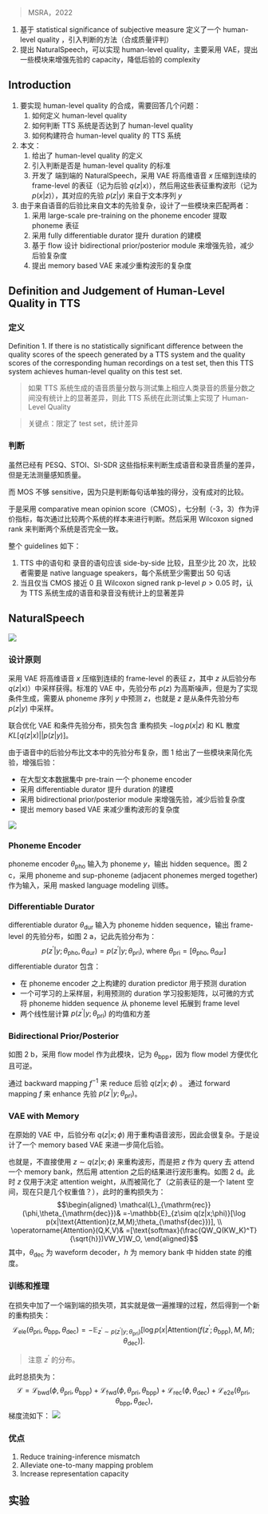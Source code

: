 > MSRA，2022

1. 基于 statistical significance of subjective measure 定义了一个 human-level quality ，引入判断的方法（合成质量评判）
2. 提出 NaturalSpeech，可以实现 human-level quality，主要采用 VAE，提出一些模块来增强先验的 capacity，降低后验的 complexity

## Introduction

1. 要实现 human-level quality 的合成，需要回答几个问题：
	1. 如何定义 human-level quality 
	2. 如何判断 TTS 系统是否达到了 human-level quality
	3. 如何构建符合 human-level quality 的 TTS 系统
2. 本文：
	1. 给出了 human-level quality 的定义
	2. 引入判断是否是 human-level quality 的标准
	3. 开发了 端到端的 NaturalSpeech，采用 VAE 将高维语音 $x$ 压缩到连续的 frame-level 的表征（记为后验 $q(z|x)$），然后用这些表征重构波形（记为 $p(x|z)$），其对应的先验 $p(z|y)$ 来自于文本序列 $y$
3. 由于来自语音的后验比来自文本的先验复杂，设计了一些模块来匹配两者：
	1. 采用 large-scale pre-training on the phoneme encoder 提取 phoneme 表征
	2.  采用 fully differentiable durator 提升 duration 的建模
	3. 基于 flow 设计 bidirectional prior/posterior module 来增强先验，减少后验复杂度
	4. 提出  memory based VAE 来减少重构波形的复杂度

## Definition and Judgement of Human-Level Quality in TTS

### 定义

Definition 1. If there is no statistically significant difference between the quality scores of the speech generated by a TTS system and the quality scores of the corresponding human recordings on a test set, then this TTS system achieves human-level quality on this test set.
> 如果 TTS 系统生成的语音质量分数与测试集上相应人类录音的质量分数之间没有统计上的显著差异，则此 TTS 系统在此测试集上实现了 Human-Level Quality

>关键点：限定了 test set，统计差异

### 判断

虽然已经有 PESQ、STOI、SI-SDR 这些指标来判断生成语音和录音质量的差异，但是无法测量感知质量。

而 MOS 不够 sensitive，因为只是判断每句话单独的得分，没有成对的比较。

于是采用  comparative mean opinion score（CMOS），七分制（-3，3）作为评价指标，每次通过比较两个系统的样本来进行判断。然后采用 Wilcoxon signed rank 来判断两个系统是否完全一致。

整个 guidelines 如下：
1. TTS 中的语句和 录音的语句应该 side-by-side 比较，且至少比 20 次，比较者需要是 native language speakers，每个系统至少需要出 50 句话
2. 当且仅当 CMOS 接近 0 且 Wilcoxon signed rank p-level $p>0.05$ 时，认为 TTS 系统生成的语音和录音没有统计上的显著差异

## NaturalSpeech

![](image/Pasted%20image%2020230921155048.png)

### 设计原则

采用 VAE 将高维语音 $x$ 压缩到连续的 frame-level 的表征 $z$，其中 $z$ 从后验分布 $q(z|x)$）中采样获得。标准的 VAE 中，先验分布 $p(z)$ 为高斯噪声，但是为了实现条件生成，需要从 phoneme 序列 $y$ 中预测 $z$，也就是 $z$ 是从条件先验分布 $p(z|y)$ 中采样。

联合优化 VAE 和条件先验分布，损失包含 重构损失 $-\log p(x|z)$ 和 KL 散度 $KL[q(z|x)||p(z|y)]$。

由于语音中的后验分布比文本中的先验分布复杂，图 1 给出了一些模块来简化先验，增强后验：
+ 在大型文本数据集中 pre-train 一个 phoneme encoder 
+ 采用 differentiable durator 提升 duration 的建模
+ 采用 bidirectional prior/posterior module 来增强先验，减少后验复杂度
+ 提出  memory based VAE 来减少重构波形的复杂度

![](image/Pasted%20image%2020230921160500.png)

### Phoneme Encoder

phoneme encoder  $\theta_{\text{pho}}$ 输入为 phoneme $y$，输出 hidden sequence。图 2 c，采用 phoneme and sup-phoneme (adjacent phonemes merged together)  作为输入，采用 masked language modeling 训练。

### Differentiable Durator

differentiable durator $\theta_{\text{dur}}$ 输入为 phoneme hidden sequence，输出 frame-level 的先验分布，如图 2 a，记此先验分布为：
$$p(z^{\prime}|y;\theta_{\mathrm{pho}},\theta_{\mathrm{dur}})=p(z^{\prime}|y;\theta_{\mathrm{pri}})\text{, where }\theta_{\mathrm{pri}}=[\theta_{\mathrm{pho}},\theta_{\mathrm{dur}}]$$
differentiable durator 包含：
+ 在 phoneme encoder  之上构建的 duration predictor 用于预测 duration
+ 一个可学习的上采样层，利用预测的 duration 学习投影矩阵，以可微的方式将 phoneme hidden sequence 从 phoneme level 拓展到 frame level
+ 两个线性层计算 $p(z^{\prime}|y;\theta_{\mathrm{pri}})$ 的均值和方差

### Bidirectional Prior/Posterior

如图 2 b，采用 flow model 作为此模块，记为 $\theta_{\text{bpp}}$，因为 flow model 方便优化且可逆。

通过 backward mapping $f^{-1}$ 来 reduce 后验 $q(z|x;\phi)$ 。
通过 forward mapping $f$ 来 enhance 先验 $p(z^{\prime}|y;\theta_{\mathrm{pri}})$。

### VAE with Memory

在原始的 VAE 中，后验分布 $q(z|x;\phi)$ 用于重构语音波形，因此会很复杂。于是设计了一个 memory based VAE 来进一步简化后验。

也就是，不直接使用 $z\sim q(z|x;\phi)$ 来重构波形，而是把 $z$ 作为 query 去 attend 一个 memory bank，然后用 attention 之后的结果进行波形重构。如图 2 d。此时 $z$ 仅用于决定 attention weight，从而被简化了（之前表征的是一个 latent 空间，现在只是几个权重值？），此时的重构损失为：
$$\begin{aligned}
\mathcal{L}_{\mathrm{rec}}(\phi,\theta_{\mathrm{dec}})& =-\mathbb{E}_{z\sim q(z|x;\phi)}[\log p(x|\text{Attention}(z,M,M);\theta_{\mathsf{dec}})],  \\
\operatorname{Attention}(Q,K,V)& =[\text{softmax}(\frac{QW_Q(KW_K)^T}{\sqrt{h}})VW_V]W_O, 
\end{aligned}$$
其中，$\theta_{\mathsf{dec}}$ 为  waveform decoder，$h$ 为 memory bank 中 hidden state 的维度。

### 训练和推理

在损失中加了一个端到端的损失项，其实就是做一遍推理的过程，然后得到一个新的重构损失：
$$\mathcal{L}_\text{ele}(\theta_{\mathrm{pri}},\theta_{\mathrm{bpp}},\theta_{\mathrm{dec}})=-\mathbb{E}_{z^{\prime}\sim p(z^{\prime}|y;\theta_{\mathrm{pri}})}[\log p(x|\text{Attention}(f(z^{\prime};\theta_{\mathrm{bpp}}),M,M);\theta_{\mathrm{dec}})].$$
> 注意 $z^\prime$ 的分布。

此时总损失为：
$$\mathcal{L}=\mathcal{L}_{\mathrm{bwd}}(\phi,\theta_{\mathrm{pri}},\theta_{\mathrm{bpp}})+\mathcal{L}_{\mathrm{fwd}}(\phi,\theta_{\mathrm{pri}},\theta_{\mathrm{bpp}})+\mathcal{L}_{\mathrm{rec}}(\phi,\theta_{\mathrm{dec}})+\mathcal{L}_{\mathrm{e2e}}(\theta_{\mathrm{pri}},\theta_{\mathrm{bpp}},\theta_{\mathrm{dec}}),$$
梯度流如下：
![](image/Pasted%20image%2020230921165746.png)

### 优点

1. Reduce training-inference mismatch
2. Alleviate one-to-many mapping problem
3. Increase representation capacity

## 实验